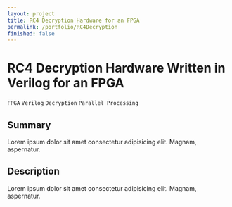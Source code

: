 ```yaml
---
layout: project
title: RC4 Decryption Hardware for an FPGA
permalink: /portfolio/RC4Decryption
finished: false
---
```



# RC4 Decryption Hardware Written in Verilog for an FPGA

`FPGA` `Verilog` `Decryption` `Parallel Processing`

## Summary

Lorem ipsum dolor sit amet consectetur adipisicing elit. Magnam, aspernatur.

## Description

Lorem ipsum dolor sit amet consectetur adipisicing elit. Magnam, aspernatur.